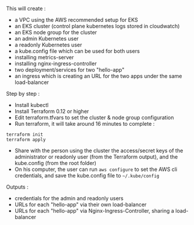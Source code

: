 
This will create :
- a VPC using the AWS recommended setup for EKS
- an EKS cluster (control plane kubernetes logs stored in cloudwatch)
- an EKS node group for the cluster
- an admin Kubernetes user
- a readonly Kubernetes user
- a kube.config file which can be used for both users
- installing metrics-server
- installing nginx-ingress-controller
- two deployment/services for two "hello-app"
- an ingress which is creating an URL for the two apps under the same load-balancer


Step by step :
- Install kubectl
- Install Terraform 0.12 or higher
- Edit terraform.tfvars to set the cluster & node group configuration
- Run terraform, it will take around 16 minutes to complete :
```
terraform init
terraform apply
```
- Share with the person using the cluster the access/secret keys of the administrator or readonly user (from the Terraform output), and the kube.config (from the root folder)
- On his computer, the user can run ```aws configure``` to set the AWS cli credentials, and save the kube.config file to ```~/.kube/config```


Outputs :
- credentials for the admin and readonly users
- URLs for each "hello-app" via their own load-balancer
- URLs for each "hello-app" via Nginx-Ingress-Controller, sharing a load-balancer
